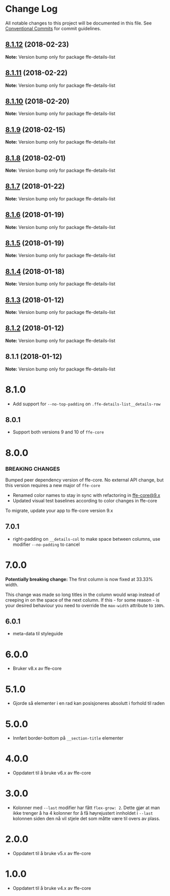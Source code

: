 # Change Log

All notable changes to this project will be documented in this file.
See [Conventional Commits](https://conventionalcommits.org) for commit guidelines.

<a name="8.1.12"></a>
## [8.1.12](https://github.com/SpareBank1/designsystem/compare/ffe-details-list@8.1.11...ffe-details-list@8.1.12) (2018-02-23)




**Note:** Version bump only for package ffe-details-list

<a name="8.1.11"></a>
## [8.1.11](https://github.com/SpareBank1/designsystem/compare/ffe-details-list@8.1.10...ffe-details-list@8.1.11) (2018-02-22)




**Note:** Version bump only for package ffe-details-list

<a name="8.1.10"></a>
## [8.1.10](https://github.com/SpareBank1/designsystem/compare/ffe-details-list@8.1.9...ffe-details-list@8.1.10) (2018-02-20)




**Note:** Version bump only for package ffe-details-list

<a name="8.1.9"></a>
## [8.1.9](https://github.com/SpareBank1/designsystem/compare/ffe-details-list@8.1.8...ffe-details-list@8.1.9) (2018-02-15)




**Note:** Version bump only for package ffe-details-list

<a name="8.1.8"></a>
## [8.1.8](https://github.com/SpareBank1/designsystem/compare/ffe-details-list@8.1.7...ffe-details-list@8.1.8) (2018-02-01)




**Note:** Version bump only for package ffe-details-list

<a name="8.1.7"></a>
## [8.1.7](https://github.com/SpareBank1/designsystem/compare/ffe-details-list@8.1.6...ffe-details-list@8.1.7) (2018-01-22)




**Note:** Version bump only for package ffe-details-list

<a name="8.1.6"></a>
## [8.1.6](https://github.com/SpareBank1/designsystem/compare/ffe-details-list@8.1.5...ffe-details-list@8.1.6) (2018-01-19)




**Note:** Version bump only for package ffe-details-list

<a name="8.1.5"></a>
## [8.1.5](https://github.com/SpareBank1/designsystem/compare/ffe-details-list@8.1.4...ffe-details-list@8.1.5) (2018-01-19)




**Note:** Version bump only for package ffe-details-list

<a name="8.1.4"></a>
## [8.1.4](https://github.com/SpareBank1/designsystem/compare/ffe-details-list@8.1.3...ffe-details-list@8.1.4) (2018-01-18)




**Note:** Version bump only for package ffe-details-list

<a name="8.1.3"></a>

## [8.1.3](https://github.com/SpareBank1/designsystem/compare/ffe-details-list@8.1.2...ffe-details-list@8.1.3) (2018-01-12)

**Note:** Version bump only for package ffe-details-list

<a name="8.1.2"></a>

## [8.1.2](https://github.com/SpareBank1/designsystem/compare/ffe-details-list@8.1.1...ffe-details-list@8.1.2) (2018-01-12)

**Note:** Version bump only for package ffe-details-list

<a name="8.1.1"></a>

## 8.1.1 (2018-01-12)

**Note:** Version bump only for package ffe-details-list

# 8.1.0

* Add support for `--no-top-padding` on `.ffe-details-list__details-row`

## 8.0.1

* Support both versions 9 and 10 of `ffe-core`

# 8.0.0

### BREAKING CHANGES

Bumped peer dependency version of ffe-core. No external API change, but this version requires a new major of `ffe-core`

* Renamed color names to stay in sync with refactoring in ffe-core@9.x
* Updated visual test baselines according to color changes in ffe-core

To migrate, update your app to ffe-core version 9.x

## 7.0.1

* right-padding on `__details-col` to make space between columns, use modifier `--no-padding` to cancel

# 7.0.0

**Potentially breaking change:** The first column is now fixed at 33.33% width.

This change was made so long titles in the column would wrap instead of creeping
in on the space of the next column. If this - for some reason - is your desired
behaviour you need to override the `max-width` attribute to `100%`.

## 6.0.1

* meta-data til styleguide

# 6.0.0

* Bruker v8.x av ffe-core

# 5.1.0

* Gjorde så elementer i en rad kan posisjoneres absolutt i forhold til raden

# 5.0.0

* Innført border-bottom på `__section-title` elementer

# 4.0.0

* Oppdatert til å bruke v6.x av ffe-core

# 3.0.0

* Kolonner med `--last` modifier har fått `flex-grow: 2`. Dette gjør at man ikke trenger å ha 4 kolonner for å få høyrejustert innholdet i `--last` kolonnen siden den nå vil stjele det som måtte være til overs av plass.

# 2.0.0

* Oppdatert til å bruke v5.x av ffe-core

# 1.0.0

* Oppdatert til å bruke v4.x av ffe-core
